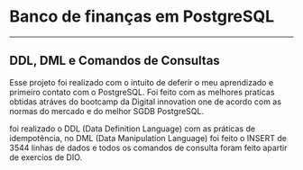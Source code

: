 # Banco de finanças em PostgreSQL 
_________
## DDL, DML e Comandos de Consultas 

Esse projeto foi realizado com o intuito de deferir o meu aprendizado e primeiro contato com o PostgreSQL. Foi feito com as melhores praticas obtidas atráves do bootcamp da Digital innovation one de acordo com as normas do mercado e do melhor SGDB PostgreSQL.

foi realizado o DDL (Data Definition Language) com as práticas de idempotência, no DML (Data Manipulation Language) foi feito o INSERT de 3544 linhas de dados e todos os comandos de consulta foram feito apartir de exercíos de DIO. 

